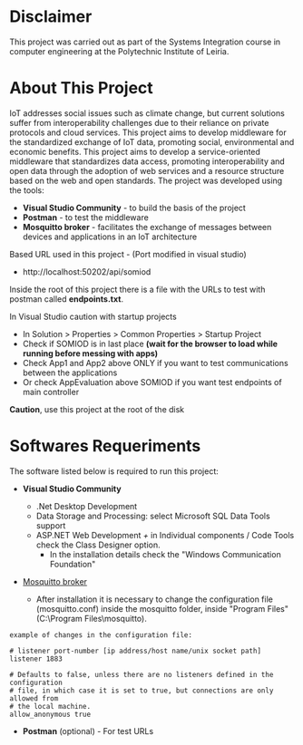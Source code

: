 # Disclaimer

This project was carried out as part of the Systems Integration course in computer engineering at the Polytechnic Institute of Leiria.

# About This Project

IoT addresses social issues such as climate change, but current solutions suffer from interoperability challenges due to their reliance on private protocols and cloud services. This project aims to develop middleware for the standardized exchange of IoT data, promoting social, environmental and economic benefits.
This project aims to develop a service-oriented middleware that standardizes data access, promoting interoperability and open data through the adoption of web services and a resource structure based on the web and open standards.
The project was developed using the tools:
- **Visual Studio Community** - to build the basis of the project
- **Postman** - to test the middleware
- **Mosquitto broker** - facilitates the exchange of messages between devices and applications in an IoT architecture

Based URL used in this project - (Port modified in visual studio)
- http://localhost:50202/api/somiod

Inside the root of this project there is a file with the URLs to test with postman called **endpoints.txt**.

In Visual Studio caution with startup projects
- In Solution > Properties > Common Properties > Startup Project
- Check if SOMIOD is in last place **(wait for the browser to load while running before messing with apps)**
- Check App1 and App2 above ONLY if you want to test communications between the applications
- Or check AppEvaluation above SOMIOD if you want test endpoints of main controller

**Caution**, use this project at the root of the disk
# Softwares Requeriments

The software listed below is required to run this project:

- **Visual Studio Community**
	- .Net Desktop Development
	- Data Storage and Processing: select Microsoft SQL Data Tools support
	- ASP.NET Web Development _+_ in Individual components / Code Tools check the Class Designer option.
		- In the installation details check the "Windows Communication Foundation"

- [Mosquitto broker](https://mosquitto.org/)
	- After installation it is necessary to change the configuration file (mosquitto.conf) inside the mosquitto folder, inside "Program Files" (C:\\Program Files\\mosquitto).

```text
example of changes in the configuration file:

# listener port-number [ip address/host name/unix socket path]
listener 1883

# Defaults to false, unless there are no listeners defined in the configuration
# file, in which case it is set to true, but connections are only allowed from
# the local machine.
allow_anonymous true
```

- **Postman** (optional) - For test URLs
